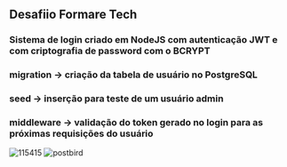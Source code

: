 ## Desafiio Formare Tech
### Sistema de login criado em NodeJS com autenticação JWT e com criptografia de password com o BCRYPT

### migration -> criação da tabela de usuário no PostgreSQL
### seed -> inserção para teste de um usuário admin
### middleware -> validação do token gerado no login para as próximas requisições do usuário


![115415](https://user-images.githubusercontent.com/42494117/80649606-c2e09d00-8a48-11ea-9e44-c304613232f3.png)
![postbird](https://user-images.githubusercontent.com/42494117/80649415-56659e00-8a48-11ea-808d-28f976f9b178.png)

